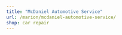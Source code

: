 ```yaml
---
title: "McDaniel Automotive Service"
url: /marion/mcdaniel-automotive-service/
shop: car repair
---
```

